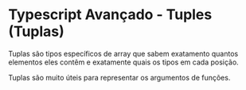 # Typescript Avançado - Tuples (Tuplas)

Tuplas são tipos específicos de array que sabem exatamento quantos elementos eles contêm e exatamente quais os tipos em cada posição.

Tuplas são muito úteis para representar os argumentos de funções.
